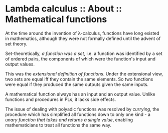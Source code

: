 # Lambda calculus :: About :: Mathematical functions

At the time around the invention of λ-calculus, functions have long existed in mathematics, although they were not formally defined until the advent of set theory.

Set-theoretically, *a function was a set*, i.e. a function was identified by a set of ordered pairs, the components of which were the function's input and output values.

This was the *extensional definition of functions*. Under the extensional view, two sets are equal iff they contain the same elements. So two functions were equal if they produced the same outputs given the same inputs.

A mathematical function always has an input and an output value. Unlike functions and procedures in PLs, it lacks side effects.

The issue of dealing with polyadic functions was resolved by *currying*, the procedure which has simplified all functions down to only one kind - a *unary function that takes and returns a single value*, enabling mathematicians to treat all functions the same way.
